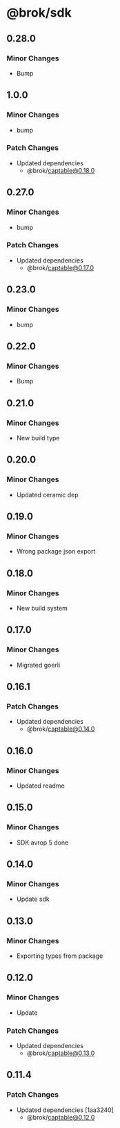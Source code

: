 # @brok/sdk

## 0.28.0

### Minor Changes

- Bump

## 1.0.0

### Minor Changes

- bump

### Patch Changes

- Updated dependencies
  - @brok/captable@0.18.0

## 0.27.0

### Minor Changes

- bump

### Patch Changes

- Updated dependencies
  - @brok/captable@0.17.0

## 0.23.0

### Minor Changes

- bump

## 0.22.0

### Minor Changes

- Bump

## 0.21.0

### Minor Changes

- New build type

## 0.20.0

### Minor Changes

- Updated ceramic dep

## 0.19.0

### Minor Changes

- Wrong package json export

## 0.18.0

### Minor Changes

- New build system

## 0.17.0

### Minor Changes

- Migrated goerli

## 0.16.1

### Patch Changes

- Updated dependencies
  - @brok/captable@0.14.0

## 0.16.0

### Minor Changes

- Updated readme

## 0.15.0

### Minor Changes

- SDK avrop 5 done

## 0.14.0

### Minor Changes

- Update sdk

## 0.13.0

### Minor Changes

- Exporting types from package

## 0.12.0

### Minor Changes

- Update

### Patch Changes

- Updated dependencies
  - @brok/captable@0.13.0

## 0.11.4

### Patch Changes

- Updated dependencies [1aa3240]
  - @brok/captable@0.12.0
